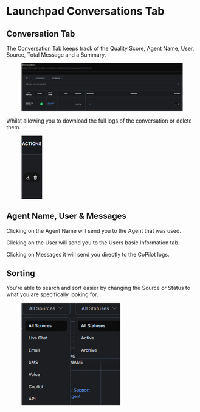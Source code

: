 # Launchpad Conversations Tab

## Conversation Tab

The Conversation Tab keeps track of the Quality Score, Agent Name, User, Source, Total Message and a Summary.

<figure><img src="../.gitbook/assets/image (113).png" alt=""><figcaption></figcaption></figure>

Whilst allowing you to download the full logs of the conversation or delete them.

<figure><img src="../.gitbook/assets/image (114).png" alt=""><figcaption></figcaption></figure>

## Agent Name, User & Messages

Clicking on the Agent Name will send you to the Agent that was used.

Clicking on the User will send you to the Users basic Information tab.

Clicking on Messages it will send you directly to the CoPilot logs.

## Sorting

You're able to search and sort easier by changing the Source or Status to what you are specifically looking for.

<figure><img src="../.gitbook/assets/image (115).png" alt=""><figcaption></figcaption></figure>
